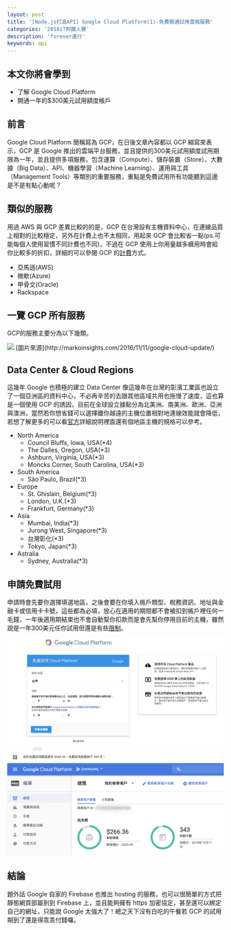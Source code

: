 ```yaml
---
layout: post
title: '[Node.js打造API] Google Cloud Platform(1)-免費開通試用雲端服務'
categories: '2018iT邦鐵人賽'
description: 'forever運行'
keywords: api
---
```


## 本文你將會學到
- 了解 Google Cloud Platform 
- 開通一年的$300美元試用額度帳戶

## 前言
Google Cloud Platform 簡稱寫為 GCP，在日後文章內容都以 GCP 縮寫來表示，GCP 是 Google 推出的雲端平台服務，並且提供的300美元試用額度試用期限為一年，並且提供多項服務，包含運算（Compute）、儲存裝置（Store）、大數據（Big Data）、API、機器學習（Ｍachine Learning）、運用與工具（Management Tools）等類別的重要服務，重點是免費試用所有功能聽到這邊是不是有點心動呢？

## 類似的服務
用過 AWS 與 GCP 差異比較的的是，GCP 在台灣設有主機資料中心，在連線品質上相對的比較穩定，另外在計費上也不太相同，用起來 GCP 會比較省一點(ps.可能每個人使用習慣不同計費也不同)，不過在 GCP 使用上你用量越多續用時會給你比較多的折扣，詳細的可以參閱 GCP 的[計費](https://cloud.google.com/pricing/?hl=zh-tw)方式。

- 亞馬遜(AWS)
- 微軟(Azure)
- 甲骨文(Oracle)
- Rackspace

## 一覽 GCP 所有服務
GCP的服務主要分為以下幾類。

<img src="https://i0.wp.com/markoinsights.com/wp-content/uploads/2016/11/understanding-cloud-with-google-cloud-platform-20-1024.jpg?w=1024">
[圖片來源](http://markoinsights.com/2016/11/11/google-cloud-update/)

## Data Center & Cloud Regions
這幾年 Google 也積極的建立 Data Center 像這幾年在台灣的彰濱工業區也設立了一個亞洲區的資料中心，不必再辛苦的去跟其他區域共用也拖慢了速度，這也算是一個使用 GCP 的誘因，目前在全球設立據點分為北美洲、南美洲、歐洲、亞洲與澳洲，當然若你想省錢可以選擇離你越遠的主機位置相對地連線效能就會降低，若想了解更多的可以看[官方](https://cloud.google.com/compute/docs/regions-zones/?hl=zh_TW&_ga=2.238227972.-583342444.1512617592#available)詳細說明裡面還有個地區主機的規格可以參考。

- North America
  - Council Bluffs, Iowa, USA(*4)
  - The Dalles, Oregon, USA(*3)
  - Ashburn, Virginia, USA(*3)
  - Moncks Corner, South Carolina, USA(*3)
- South America
  - São Paulo, Brazil(*3)
- Europe
  - St. Ghislain, Belgium(*3)
  - London, U.K.(*3)
  - Frankfurt, Germany(*3)
- Asia
  - Mumbai, India(*3)
  - Jurong West, Singapore(*3)
  - 台灣彰化(*3)
  - Tokyo, Japan(*3)
- Astralia
  - Sydney, Australia(*3)

## 申請免費試用
申請時會先要你選擇填選地區，之後會要在你填入帳戶類型、稅務資訊、地址與金融卡或信用卡卡號，這些都為必填，放心在適用的期間都不會被扣到帳戶裡任何一毛錢，一年後適用期結束也不會自動幫你扣款而是會先幫你停用目前的主機，雖然說是一年300美元任你試用但還是有些[限制](https://cloud.google.com/free/docs/always-free-usage-limits)。

<img src="/images/posts/it2018/img1070118-1.png">



<img src="/images/posts/it2018/img1070118-2.png">

## 結論
題外話 Google 自家的 Firebase 也推出 hosting 的服務，也可以很簡單的方式把靜態網頁部屬到到 Firebase 上，並且能夠擁有 https 加密協定，甚至還可以綁定自己的網址，只能說 Google 太強大了！總之天下沒有白吃的午餐若 GCP 的試用期到了還是得乖乖付錢囉。

